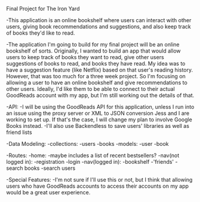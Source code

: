 Final Project for The Iron Yard

-This application is an online bookshelf where users can interact with other users, giving book recommendations and suggestions, and also keep track of books they'd like to read.

-The application I'm going to build for my final project will be an online bookshelf of sorts. Originally, I wanted to build an app that would allow users to keep track of books they want to read, give other users suggestions of books to read, and books they have read. My idea was to have a suggestion feature (like Netflix) based on that user's reading history. However, that was too much for a three week project. So I'm focusing on allowing a user to have an online bookshelf and give recommendations to other users. Ideally, I'd like them to be able to connect to their actual GoodReads account with my app, but I'm still working out the details of that.

-API:
  -I will be using the GoodReads API for this application, unless I run into an issue using the proxy server or XML to JSON conversion Jess and I are working to set up. If that's the case, I will change my plan to involve Google Books instead.
  -I'll also use Backendless to save users' libraries as well as friend lists

-Data Modeling:
  -collections:
    -users
    -books
  -models:
    -user
    -book

-Routes:
  -home:
    -maybe includes a list of recent bestsellers?
  -nav(not logged in):
    -registration
    -login
  -nav(logged in):
    -bookshelf
    -'friends'
    -search books
    -search users

-Special Features:
  -I'm not sure if I'll use this or not, but I think that allowing users who have GoodReads accounts to access their accounts on my app would be a great user experience.
